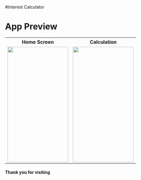 #Interest Calculator

<h1>App Preview</h1>

<table style="width:100%">
  <tr>
    <th>Home Screen</th>
    <th>Calculation</th>
  </tr>
  <tr>
    <td><img src="https://github.com/MdAshrafUllah/interest-calculator/assets/96839511/26e9e914-8e4f-44e9-a547-a34eaf454cbc" width="200" height="380"></td>
    <td><img src="https://github.com/MdAshrafUllah/interest-calculator/assets/96839511/fd68e32f-1304-4885-bfae-e10916901949" width="200" height="380"></td>
  </tr>
</table>

<h4>Thank you for visiting</h4>
